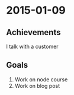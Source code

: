 2015-01-09
==========

Achievements
------------

I talk with a customer

Goals
-----

1. Work on node course
2. Work on blog post
